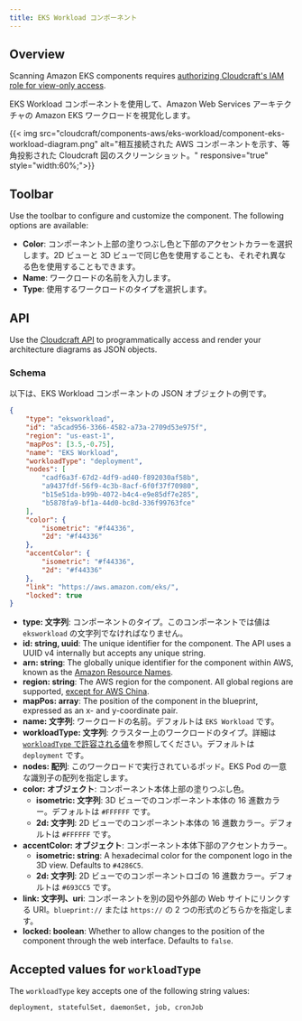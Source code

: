 ```yaml
---
title: EKS Workload コンポーネント
---
```

## Overview

<div class="alert alert-info">Scanning Amazon EKS components requires <a href="https://docs.datadoghq.com/cloudcraft/getting-started/connect-amazon-eks-cluster-with-cloudcraft/">authorizing Cloudcraft's IAM role for view-only access</a>.</div>

EKS Workload コンポーネントを使用して、Amazon Web Services アーキテクチャの Amazon EKS ワークロードを視覚化します。

{{< img src="cloudcraft/components-aws/eks-workload/component-eks-workload-diagram.png" alt="相互接続された AWS コンポーネントを示す、等角投影された Cloudcraft 図のスクリーンショット。" responsive="true" style="width:60%;">}}

## Toolbar

Use the toolbar to configure and customize the component. The following options are available:

- **Color**: コンポーネント上部の塗りつぶし色と下部のアクセントカラーを選択します。2D ビューと 3D ビューで同じ色を使用することも、それぞれ異なる色を使用することもできます。
- **Name**: ワークロードの名前を入力します。
- **Type**: 使用するワークロードのタイプを選択します。

## API

Use the [Cloudcraft API][1] to programmatically access and render your architecture diagrams as JSON objects.

### Schema

以下は、EKS Workload コンポーネントの JSON オブジェクトの例です。

```json
{
    "type": "eksworkload",
    "id": "a5cad956-3366-4582-a73a-2709d53e975f",
    "region": "us-east-1",
    "mapPos": [3.5,-0.75],
    "name": "EKS Workload",
    "workloadType": "deployment",
    "nodes": [
        "cadf6a3f-67d2-4df9-ad40-f892030af58b",
        "a9437fdf-56f9-4c3b-8acf-6f0f37f70980",
        "b15e51da-b99b-4072-b4c4-e9e85df7e285",
        "b5878fa9-bf1a-44d0-bc8d-336f99763fce"
    ],
    "color": {
        "isometric": "#f44336",
        "2d": "#f44336"
    },
    "accentColor": {
        "isometric": "#f44336",
        "2d": "#f44336"
    },
    "link": "https://aws.amazon.com/eks/",
    "locked": true
}
```

- **type: 文字列**: コンポーネントのタイプ。このコンポーネントでは値は `eksworkload` の文字列でなければなりません。
- **id: string, uuid**: The unique identifier for the component. The API uses a UUID v4 internally but accepts any unique string.
- **arn: string**: The globally unique identifier for the component within AWS, known as the [Amazon Resource Names][2].
- **region: string**: The AWS region for the component. All global regions are supported, [except for AWS China][3].
- **mapPos: array**: The position of the component in the blueprint, expressed as an x- and y-coordinate pair.
- **name: 文字列**: ワークロードの名前。デフォルトは `EKS Workload` です。
- **workloadType: 文字列**: クラスター上のワークロードのタイプ。詳細は [`workloadType` で許容される値](#accepted-values-for-workloadType)を参照してください。デフォルトは `deployment` です。
- **nodes: 配列**: このワークロードで実行されているポッド。EKS Pod の一意な識別子の配列を指定します。
- **color: オブジェクト**: コンポーネント本体上部の塗りつぶし色。
  - **isometric: 文字列**: 3D ビューでのコンポーネント本体の 16 進数カラー。デフォルトは `#FFFFFF` です。
  - **2d: 文字列**: 2D ビューでのコンポーネント本体の 16 進数カラー。デフォルトは `#FFFFFF` です。
- **accentColor: オブジェクト**: コンポーネント本体下部のアクセントカラー。
  - **isometric: string**: A hexadecimal color for the component logo in the 3D view. Defaults to `#4286C5`.
  - **2d: 文字列**: 2D ビューでのコンポーネントロゴの 16 進数カラー。デフォルトは `#693CC5` です。
- **link: 文字列、uri**: コンポーネントを別の図や外部の Web サイトにリンクする URI。`blueprint://` または `https://` の 2 つの形式のどちらかを指定します。
- **locked: boolean**: Whether to allow changes to the position of the component through the web interface. Defaults to `false`.

## Accepted values for `workloadType`

The `workloadType` key accepts one of the following string values:

```
deployment, statefulSet, daemonSet, job, cronJob
```

[1]: https://developers.cloudcraft.co/
[2]: https://docs.aws.amazon.com/general/latest/gr/aws-arns-and-namespaces.html
[3]: /ja/cloudcraft/faq/scan-error-aws-china-region/